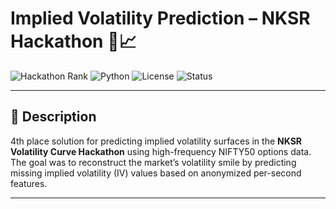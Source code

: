 # Implied Volatility Prediction – NKSR Hackathon 🧠📈

![Hackathon Rank](https://img.shields.io/badge/Rank-4th%20Place-blueviolet)
![Python](https://img.shields.io/badge/Made%20with-Python-3776AB?logo=python)
![License](https://img.shields.io/badge/License-MIT-green)
![Status](https://img.shields.io/badge/Status-Completed-brightgreen)

---

## 📝 Description

4th place solution for predicting implied volatility surfaces in the **NKSR Volatility Curve Hackathon** using high-frequency NIFTY50 options data. The goal was to reconstruct the market’s volatility smile by predicting missing implied volatility (IV) values based on anonymized per-second features.

---
